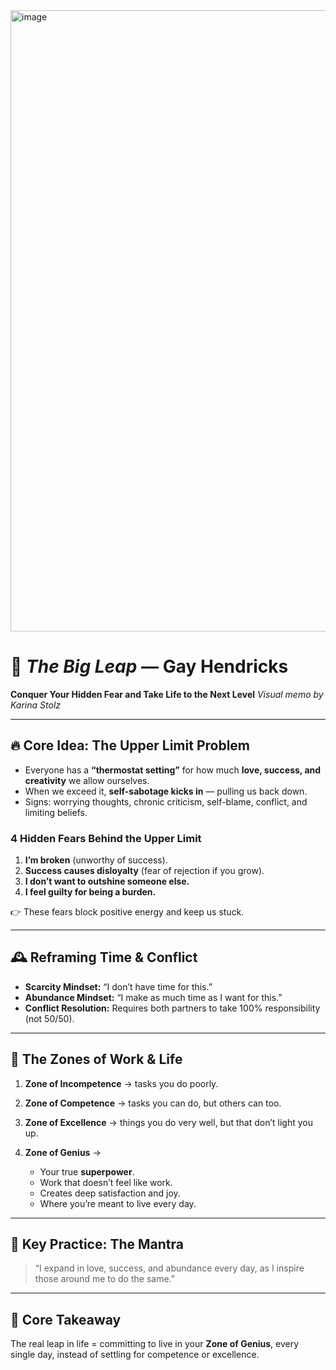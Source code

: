 <img width="700" height="994" alt="image" src="https://github.com/user-attachments/assets/d8c153b0-eb85-4c3d-84c7-50c621ff5758" />


# 🚀 *The Big Leap* — Gay Hendricks

**Conquer Your Hidden Fear and Take Life to the Next Level**
*Visual memo by Karina Stolz*

---

## 🔥 Core Idea: The Upper Limit Problem

* Everyone has a **“thermostat setting”** for how much **love, success, and creativity** we allow ourselves.
* When we exceed it, **self-sabotage kicks in** — pulling us back down.
* Signs: worrying thoughts, chronic criticism, self-blame, conflict, and limiting beliefs.

### 4 Hidden Fears Behind the Upper Limit

1. **I’m broken** (unworthy of success).
2. **Success causes disloyalty** (fear of rejection if you grow).
3. **I don’t want to outshine someone else.**
4. **I feel guilty for being a burden.**

👉 These fears block positive energy and keep us stuck.

---

## 🕰 Reframing Time & Conflict

* **Scarcity Mindset:** “I don’t have time for this.”
* **Abundance Mindset:** “I make as much time as I want for this.”
* **Conflict Resolution:** Requires both partners to take 100% responsibility (not 50/50).

---

## 🌟 The Zones of Work & Life

1. **Zone of Incompetence** → tasks you do poorly.
2. **Zone of Competence** → tasks you can do, but others can too.
3. **Zone of Excellence** → things you do very well, but that don’t light you up.
4. **Zone of Genius** →

   * Your true **superpower**.
   * Work that doesn’t feel like work.
   * Creates deep satisfaction and joy.
   * Where you’re meant to live every day.

---

## 🧘 Key Practice: The Mantra

> “I expand in love, success, and abundance every day, as I inspire those around me to do the same.”

---

## 🌟 Core Takeaway

The real leap in life = committing to live in your **Zone of Genius**, every single day, instead of settling for competence or excellence.

